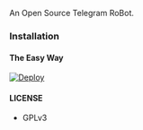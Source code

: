 An Open Source Telegram RoBot.

### Installation

#### The Easy Way

[![Deploy](https://www.herokucdn.com/deploy/button.svg)](https://heroku.com/deploy?template=https://github.com/renjith113/pmbot)

#### LICENSE
- GPLv3
